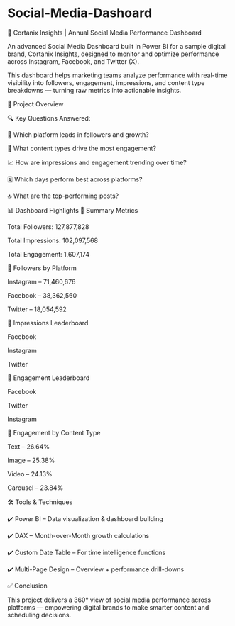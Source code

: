 # Social-Media-Dashoard
📱 Cortanix Insights | Annual Social Media Performance Dashboard

An advanced Social Media Dashboard built in Power BI for a sample digital brand, Cortanix Insights, designed to monitor and optimize performance across Instagram, Facebook, and Twitter (X).

This dashboard helps marketing teams analyze performance with real-time visibility into followers, engagement, impressions, and content type breakdowns — turning raw metrics into actionable insights.

🚀 Project Overview

🔍 Key Questions Answered:

👥 Which platform leads in followers and growth?

🤝 What content types drive the most engagement?

📈 How are impressions and engagement trending over time?

🗓️ Which days perform best across platforms?

🔝 What are the top-performing posts?

📊 Dashboard Highlights
📌 Summary Metrics

Total Followers: 127,877,828

Total Impressions: 102,097,568

Total Engagement: 1,607,174

👥 Followers by Platform

Instagram – 71,460,676

Facebook – 38,362,560

Twitter – 18,054,592

👀 Impressions Leaderboard

Facebook

Instagram

Twitter

🤝 Engagement Leaderboard

Facebook

Twitter

Instagram

🍩 Engagement by Content Type

Text – 26.64%

Image – 25.38%

Video – 24.13%

Carousel – 23.84%

🛠️ Tools & Techniques

✔️ Power BI – Data visualization & dashboard building

✔️ DAX – Month-over-Month growth calculations

✔️ Custom Date Table – For time intelligence functions

✔️ Multi-Page Design – Overview + performance drill-downs

✅ Conclusion

This project delivers a 360° view of social media performance across platforms — empowering digital brands to make smarter content and scheduling decisions.
